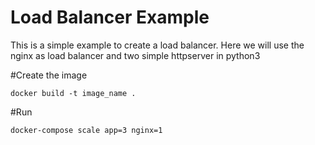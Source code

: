 # Load Balancer Example
This is a simple example to create a load balancer. Here we will use the nginx as load balancer and two simple httpserver in python3

#Create the image
```
docker build -t image_name .
```

#Run
```
docker-compose scale app=3 nginx=1
```
